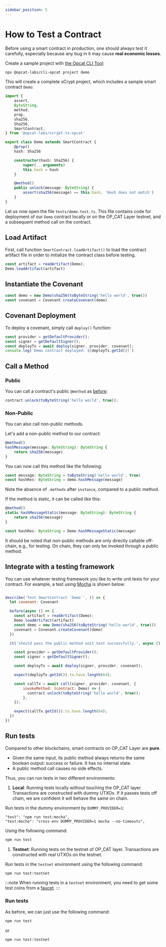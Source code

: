 ```yaml
---
sidebar_position: 5
---
```


# How to Test a Contract

Before using a smart contract in production, one should always test it carefully, especially because any bug in it may cause **real economic losses**.


Create a sample project with [the Opcat CLI Tool](../developer-guides/install-cli-and-sdk.md):

```sh
npx @opcat-labs/cli-opcat project demo
```

This will create a complete sCrypt project, which includes a sample smart contract `Demo`:

```ts
import {
    assert,
    ByteString,
    method,
    prop,
    sha256,
    Sha256,
    SmartContract,
} from '@opcat-labs/scrypt-ts-opcat'

export class Demo extends SmartContract {
    @prop()
    hash: Sha256

    constructor(hash: Sha256) {
        super(...arguments)
        this.hash = hash
    }

    @method()
    public unlock(message: ByteString) {
        assert(sha256(message) == this.hash, 'Hash does not match')
    }
}
```

Let us now open the file `tests/demo.test.ts`. This file contains code for deployment of our `Demo` contract locally or on the OP_CAT Layer testnet, and a subsequent  method call on the contract.


## Load Artifact

First, call function `SmartContract.loadArtifact()` to load the contract artifact file in order to initialize the contract class before testing.

```ts
const artifact = readArtifact(Demo);
Demo.loadArtifact(artifact)
```

## Instantiate the Covenant

```ts
const demo = new Demo(sha256(toByteString('hello world', true)))
const covenant = Covenant.createCovenant(demo)
```


## Covenant Deployment

To deploy a covenant, simply call `deploy()` function:

```ts
const provider = getDefaultProvider();
const signer = getDefaultSigner();
const deployTx = await deploy(signer, provider, covenant);
console.log(`Demo contract deployed: ${deployTx.getId()}`)
```

## Call a Method

### Public
You can call a contract's public `@method` as [before](./how-to-deploy-and-call-a-contract/how-to-deploy-and-call-a-contract.md#contract-call):

```ts
contract.unlock(toByteString('hello world', true));
```

### Non-Public

You can also call non-public methods.

Let's add a non-public method to our contract:

```ts
@method()
hashMessage(message: ByteString): ByteString {
    return sha256(message)
}
```

You can now call this method like the following:

```ts
const message: ByteString = toByteString('hello world', true)
const hashRes: ByteString = demo.hashMessage(message)
```

Note the absence of `.methods` after `instance`, compared to a public method.

If the method is static, it can be called like this:

```ts
@method()
static hashMessageStatic(message: ByteString): ByteString {
    return sha256(message)
}
```

```ts
const hashRes: ByteString = Demo.hashMessageStatic(message)
```

It should be noted that non-public methods are only directly callable off-chain, e.g., for testing. On chain, they can only be invoked through a public method.

## Integrate with a testing framework

You can use whatever testing framework you like to write unit tests for your contract. For example, a test using [Mocha](https://mochajs.org/) is shown below:

```js

describe('Test SmartContract `Demo`', () => {
  let covenant: Covenant

  before(async () => {
    const artifact = readArtifact(Demo);
    Demo.loadArtifact(artifact)
    const demo = new Demo(sha256(toByteString('hello world', true)))
    covenant = Covenant.createCovenant(demo)
  })

  it('should pass the public method unit test successfully.', async () => {

    const provider = getDefaultProvider();
    const signer = getDefaultSigner();

    const deployTx = await deploy(signer, provider, covenant);

    expect(deployTx.getId()).to.have.length(64);

    const callTx = await call(signer, provider, covenant, {
        invokeMethod: (contract: Demo) => {
          contract.unlock(toByteString('hello world', true));
        },
    });

    expect(callTx.getId()).to.have.length(64);
  })
})
```

## Run tests


Compared to other blockchains, smart contracts on OP_CAT Layer are **pure**.

* Given the same input, its public method always returns the same boolean output: success or failure. It has no internal state.
* A public method call causes no side effects.


Thus, you can run tests in two different environments:


1. **Local**: Running tests locally without touching the OP_CAT layer. Transactions are constructed with dummy UTXOs. If it passes tests off chain, we are confident it will behave the same on chain.

Run tests in the dummy environment by `DUMMY_PROVIDER=1`: 

```
"test": "npm run test:mocha",
"test:mocha": "cross-env DUMMY_PROVIDER=1 mocha --no-timeouts",
```

Using the following command:

```sh
npm run test
```


1. **Testnet**: Running tests on the testnet of OP_CAT layer. Transactions are constructed with real UTXOs on the testnet.


Run tests in the `testnet` environment using the following command:

```sh
npm run test:testnet
```

:::note
When running tests in a `testnet` environment, you need to get some test coins from a [faucet](../developer-guides/connect-to-testnet.md#testnet-faucet).
:::


### Run tests

As before, we can just use the following command:

```sh
npm run test
```

or

```sh
npm run test:testnet
```
